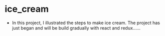 # ice_cream

- In this project, I illustrated the steps to make ice cream. The project has just began and will be build gradually with react and redux......
